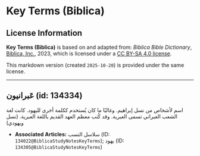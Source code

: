 # Key Terms (Biblica)

## License Information

**Key Terms (Biblica)** is based on and adapted from: _Biblica Bible Dictionary_, [Biblica, Inc.](https://www.biblica.com/), 2023, which is licensed under a [CC BY-SA 4.0 license](https://creativecommons.org/licenses/by-sa/4.0/legalcode.en).

This markdown version (created `2025-10-20`) is provided under the same license.



--------------------------------

## عَبرانيون (id: 134334)

اسم لأشخاص من نسل إبراهيم. وغالبًا ما كان يُستخدم ككلمة أخرى لليهود. كانت لغة الشعب العبراني تسمى العبرية. وقد كُتب معظم العهد القديم باللغة العبرية. (نسل ويهودي)

* **Associated Articles:** سلاسل النسب (ID: `134022@BiblicaStudyNotesKeyTerms`); يهود (ID: `134305@BiblicaStudyNotesKeyTerms`)

